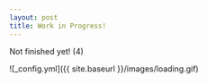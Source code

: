 ```yaml
---
layout: post
title: Work in Progress!
---
```


Not finished yet! (4)

![_config.yml]({{ site.baseurl }}/images/loading.gif)

